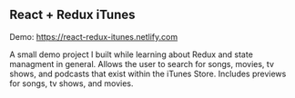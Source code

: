## React + Redux iTunes

Demo: https://react-redux-itunes.netlify.com

A small demo project I built while learning about Redux and state managment in general. Allows the user to search for songs, movies, tv shows, and podcasts that exist within the iTunes Store. Includes previews for songs, tv shows, and movies.
